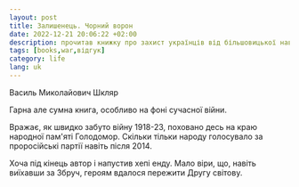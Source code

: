 ```yaml
---
layout: post
title: Залишенець. Чорний ворон
date: 2022-12-21 20:06:22 +02:00
description: прочитав книжку про захист українців від більшовицької навали у 1920х роках. Аналогії аж зашкалюють.
tags: [books,war,відгук]
category: life
lang: uk
---
```


Василь Миколайович Шкляр

Гарна але сумна книга, особливо на фоні сучасної війни. 

Вражає, як швидко забуто війну  1918-23, поховано десь на краю народної пам'яті Голодомор.
Скільки тільки народу голосувало за проросійські партії навіть після 2014. 

Хоча під кінець автор і напустив хепі енду.
Мало віри, що, навіть виїхавши за Збруч, героям вдалося пережити Другу світову.